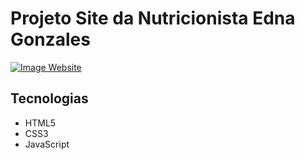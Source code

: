 # Projeto Site da Nutricionista Edna Gonzales

[image-thumbs]: https://user-images.githubusercontent.com/109625159/218622220-03c5d244-a0d0-48aa-ab9e-b008d8f48242.jpg
[image-url]: https://kelvingbl.github.io/projeto_site_nutricionista/home.html "Site da Nutricionista Edna Gonzales"

[![Image Website](https://user-images.githubusercontent.com/109625159/218622220-03c5d244-a0d0-48aa-ab9e-b008d8f48242.jpg)
](https://kelvingbl.github.io/projeto-nutricionista-site/home.html "Site da Nutricionista Edna Gonzales")

## Tecnologias
- HTML5
- CSS3
- JavaScript

